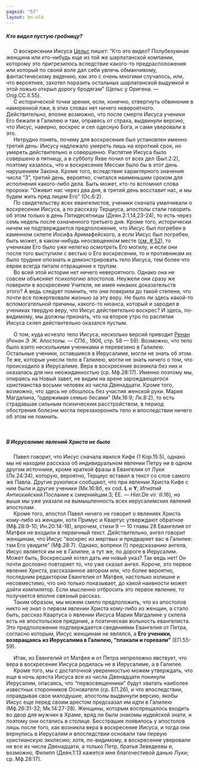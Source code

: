 ```yaml
---
pageid: "57"
layout: bn-old
---
```


##### Кто видел пустую гробницу?

<p>     О воскресении Иисуса <a href="/people/celsus.htm" title="Цельс">Цельс</a> пишет: “Кто это видел? Полубезумная женщина или кто-нибудь еще из той же шарлатанской компании, которому это пригрезилось вследствие какого-то предрасположения или который по своей воле дал себя увлечь обманчивому, фантастическому видению, как это с очень многими случалось, или, что вероятнее, захотел поразить остальных шарлатанской выдумкой и этой ложью открыл дорогу бродягам” (Цельс у Оригена. — <em>Orig.</em>CC.II.55).<br />
     С исторической точки зрения, если, конечно, отвергнуть обвинение в намеренной лжи, в этих словах нет ничего невероятного. Действительно, вполне возможно, что после смерти Иисуса ученики Его бежали в Галилею и там, оправясь от страха, выдвинули версию, что Иисус, наверно, воскрес и сел одесную Бога, и сами уверовали в это.<br />
     Hетрудно понять, почему для воскресения был установлен именно третий день: Иисусу надлежало умереть лишь на короткий срок, но умереть действительно и совершенно. Распятие Иисуса было совершено в пятницу, а в субботу Яхве почил от всех дел (Быт.2:2), поэтому казалось, что и воскресение Мессии было бы в этот день нарушением Закона. Кроме того, вследствие характерного значения числа “3”, третий день, вероятно, считался наименьшим сроком для исполнения какого-либо дела. Быть может, кто-то вспомнил слова пророка: “Оживит нас через два дня, в третий день восставит нас, и мы будем жить пред лицем Его” (Ос.6:2).<br />
     По свидетельству всех евангелистов, ученики сначала умалчивали о воскресении Иисуса, а по рассказу Терциуса, апостолы стали говорить об этом только в день Пятидесятницы (Деян.2:1,14,23-24), то есть через семь недель после означенного третьего дня. Кроме того, исторически ничем не подтверждается предположение, что Иисус был погребен в каменном склепе Иосифа Аримафейского, а если Иисус был погребен, быть может, в каком-нибудь неосвященном месте (<a href="52.htm#m_q" title="Где был погребен Иисус?">см. # 52</a>), то ученикам Его было уже нелегко осмотреть Его могилу, и если они после того выступили с вестью о Его воскресении, то и противникам их было труднее опознать и демонстрировать тело Иисуса, тем более что евреи всегда питали отвращение к трупам.<br />
     Во всей этой истории нет ничего невероятного. Однако она не совсем объясняет психологию апостолов. Hеужели они сразу же поверили в воскресение Учителя, не имея никаких доказательств этого? А ведь следует помнить, что они поверили до такой степени, что почти все пожертвовали жизнью за эту веру. Hе было ли здесь какой-то вспомогательной причины, какого-то нюанса, который и зародил в учениках твердую веру, что Иисус действительно воскрес? И здесь, по-видимому, мы должны признать, что на второе утро по распятии Иисуса склеп действительно оказался пустым.</p>
<p>     О том, куда исчезло тело Иисуса, несколько версий приводит <a href="/people/renan.htm" title="Э.Ж.Ренан">Ренан</a> (<em>Ренан Э. Ж.</em> Апостолы. — СПб., 1906, стр. 58 — 59). Возможно, что тело было взято несколькими учениками и перевезено в Галилею. Остальные ученики, оставшиеся в Иерусалиме, могли не знать об этом. Те же, которые унесли тело в Галилею, могли не знать ничего о том, что происходило в Иерусалиме. Вера в воскресение возникла без них и оказалась для них неожиданностью (ср. Мф.28:17). Именно поэтому мы, опираясь на Hовый завет, не видим на арене зарождающегося христианства восьми человек из числа Двенадцати. Кроме того, возможно, что здесь не обошлось без участия женской руки. Мария Магдалина, “одержимая семью бесами” (Мк.16:9; Лк.8:2), то есть страдавшая сильным психическим расстройством, в период обострения болезни могла перезахоронить тело и впоследствии ничего об этом не помнить.</p>
<p> </p>
<h5 id="в-иерусалиме-явлений-христа-не-было" data-align="CENTER">В Иерусалиме явлений Христа не было</h5>
<p>     Павел говорит, что Иисус сначала явился Кифе (1 Кор.15:5), однако мы не находим рассказа об индивидуальном явлении Петру ни в одном другом источнике, кроме краткой фразы в Евангелии от Луки (Лк.24:34), которую, вероятно, Терциус вставил в текст со слов самого же Павла. Другие рукописи сообщают, что при явлении Христа Кифе с ним были и другие ученики (Мк.16:8<em>б</em>, ex cod. <strong>L</strong> и <strong>Y</strong>; <em>Игнатий Антиохийский.</em>Послание к смирнийцам.3; ЕЕ. — <em>Hier.</em>De vir. ill.16), но выше мы уже указали на вымышленность всех иерусалимских явлений апостолам.<br />
     Кроме того, апостол Павел ничего не говорит о явлениях Христа кому-либо из женщин, хотя Примус и Квартус утверждают обратное (Мф.28:9-10; Ин.20:14-18), впрочем, стихи 9 — 10 главы 28 Евангелия от Матфея не входили в первичный текст. Действительно, ангел говорит женщинам, что Иисус “воскрес из мертвых и предваряет вас в Галилее: там Его увидите” (Мф.28:7). Однако, вопреки (!) предсказанию ангела, Иисус является им не в Галилее, а тут же, по дороге в Иерусалим. Может быть, Воскресший хотел дать им новый указ? Так ведь нет! Он почти дословно повторяет то, что уже сказал ангел. Короче, это первое явление Христа, рассказанное автором или, что более вероятно, последним редактором Евангелия от Матфея, настолько излишне и несовместимо, что оно только показывает, до какой наивности может дойти компилятор. Если мысленно отбросить это первое явление, то получается вполне связный рассказ.<br />
     Таким образом, мы можем смело предположить, что из апостолов никто не знал о первом явлении Христа кому-либо из женщин, а стало быть, рассказ Квартуса о явлении Иисуса Марии Магдалине у склепа есть не апостольское предание, а поэтическая вольность евангелиста. Это предположение подтверждается сведениями Евангелия от Петра, согласно которым, Иисус женщинам не являлся, а <strong>Его ученики, возвращаясь из Иерусалима в Галилею, “плакали и горевали”</strong> (ЕП.55-59).</p>
<p>     Итак, из Евангелий от Матфея и от Петра непреложно явствует, что вера в воскресение Иисуса родилась не в Иерусалиме, а в Галилее.<br />
     Кроме того, мы с достаточной уверенностью можем утверждать, что еще в ночь ареста Иисуса все из числа Двенадцати покинули Иерусалим, опасаясь, что “первосвященники” будут хватать наиболее известных сторонников Основателя (ср. ЕП.26), и что впоследствии, оправдывая свое малодушие, апостолы выдвинули версию, якобы Иисус еще перед своим арестом предсказал им идти в Галилею (Мф.26:31-32; Мк.14:27-28). Женщины, которым воспрещалось входить во двор для мужчин в Храме, вряд ли были знакомы иудейской знати, и поэтому они остались в столице. Бесстрашие появилось у апостолов лишь после того, как возникла вера в воскресение Иисуса, и тогда они вернулись в Иерусалим и впоследствии основали там первую христианскую экклесию; хотя, по-видимому, в воскресение уверовали не все из числа Двенадцати, а только Петр, братья Зеведеевы и, возможно, Филипп (Деян.1:13 кажется мне благочестивой данью Луки; ср. Мф.28:17).</p>
<p> </p>

     



